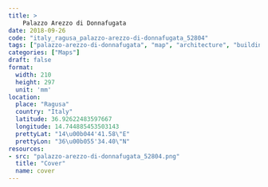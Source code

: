 ```yaml
---
title: > 
    Palazzo Arezzo di Donnafugata
date: 2018-09-26
code: "italy_ragusa_palazzo-arezzo-di-donnafugata_52804"
tags: ["palazzo-arezzo-di-donnafugata", "map", "architecture", "buildings", "Ragusa", "Italy"]
categories: ["Maps"]
draft: false
format:
  width: 210
  height: 297
  unit: 'mm'
location:
  place: "Ragusa"
  country: "Italy"
  latitude: 36.92622483597667
  longitude: 14.744885453503143
  prettyLat: "14\u00b044'41.58\"E"
  prettyLon: "36\u00b055'34.40\"N"
resources:
- src: "palazzo-arezzo-di-donnafugata_52804.png"
  title: "Cover"
  name: cover
---
```

